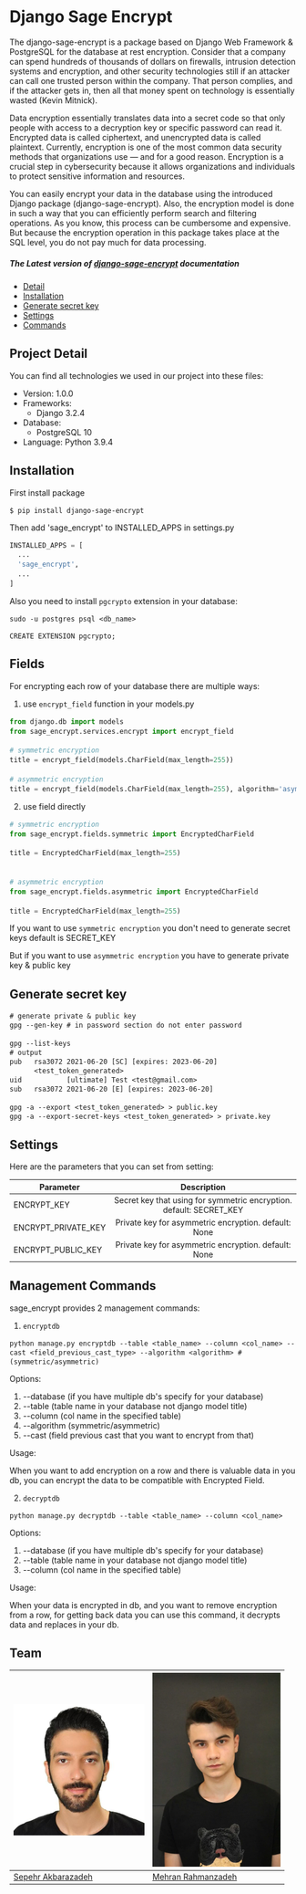 # Django Sage Encrypt

The django-sage-encrypt is a package based on Django Web Framework & PostgreSQL for the database at rest encryption. Consider that a company can spend hundreds of thousands of dollars on firewalls, intrusion detection systems and encryption, and other security technologies still if an attacker can call one trusted person within the company. That person complies, and if the attacker gets in, then all that money spent on technology is essentially wasted (Kevin Mitnick).

Data encryption essentially translates data into a secret code so that only people with access to a decryption key or specific password can read it. Encrypted data is called ciphertext, and unencrypted data is called plaintext. Currently, encryption is one of the most common data security methods that organizations use — and for a good reason. Encryption is a crucial step in cybersecurity because it allows organizations and individuals to protect sensitive information and resources.

You can easily encrypt your data in the database using the introduced Django package (django-sage-encrypt). Also, the encryption model is done in such a way that you can efficiently perform search and filtering operations. As you know, this process can be cumbersome and expensive. But because the encryption operation in this package takes place at the SQL level, you do not pay much for data processing.

##### The Latest version of [django-sage-encrypt](https://django-sage-encrypt.readthedocs.io/) documentation

- [Detail](#project-detail)
- [Installation](#installation)
- [Generate secret key](#generate-secret-key)
- [Settings](#settings)
- [Commands](#management-commands)

## Project Detail

You can find all technologies we used in our project into these files:
* Version: 1.0.0
* Frameworks: 
  - Django 3.2.4
* Database:
  - PostgreSQL 10
* Language: Python 3.9.4

## Installation
First install package
```shell
$ pip install django-sage-encrypt
```
Then add 'sage_encrypt' to INSTALLED_APPS in settings.py
```python
INSTALLED_APPS = [
  ...
  'sage_encrypt',
  ...
]
```

Also you need to install `pgcrypto` extension in your database:
```shell
sudo -u postgres psql <db_name>
```
```postgresql
CREATE EXTENSION pgcrypto;
```

## Fields
For encrypting each row of your database there are multiple ways:

1. use `encrypt_field` function in your models.py

```python
from django.db import models
from sage_encrypt.services.encrypt import encrypt_field

# symmetric encryption
title = encrypt_field(models.CharField(max_length=255))

# asymmetric encryption
title = encrypt_field(models.CharField(max_length=255), algorithm='asymmetric')
```

2. use field directly

```python
# symmetric encryption
from sage_encrypt.fields.symmetric import EncryptedCharField

title = EncryptedCharField(max_length=255)


# asymmetric encryption
from sage_encrypt.fields.asymmetric import EncryptedCharField

title = EncryptedCharField(max_length=255)
```

If you want to use `symmetric encryption` you don't need to generate secret keys default is SECRET_KEY

But if you want to use `asymmetric encryption` you have to generate private key & public key

## Generate secret key

```shell
# generate private & public key
gpg --gen-key # in password section do not enter password

gpg --list-keys
# output
pub   rsa3072 2021-06-20 [SC] [expires: 2023-06-20]
      <test_token_generated>
uid           [ultimate] Test <test@gmail.com>
sub   rsa3072 2021-06-20 [E] [expires: 2023-06-20]

gpg -a --export <test_token_generated> > public.key
gpg -a --export-secret-keys <test_token_generated> > private.key
```

## Settings

Here are the parameters that you can set from setting:

| Parameter                     | Description                                                                      |
| ----------------------------- |:--------------------------------------------------------------------------------:|
| ENCRYPT_KEY                   | Secret key that using for symmetric encryption. default: SECRET_KEY              |
| ENCRYPT_PRIVATE_KEY           | Private key for asymmetric encryption. default: None                             |
| ENCRYPT_PUBLIC_KEY            | Private key for asymmetric encryption. default: None                             |

## Management Commands

sage_encrypt provides 2 management commands:

1. `encryptdb`

```shell
python manage.py encryptdb --table <table_name> --column <col_name> --cast <field_previous_cast_type> --algorithm <algorithm> #(symmetric/asymmetric) 
```

Options:

 1. --database (if you have multiple db's specify for your database)
 2. --table (table name in your database not django model title)
 3. --column (col name in the specified table)
 4. --algorithm (symmetric/asymmetric)
 5. --cast (field previous cast that you want to encrypt from that)

Usage:

 When you want to add encryption on a row and there is valuable data in you db, you can encrypt the data to be compatible with Encrypted Field.

2. `decryptdb`

```shell
python manage.py decryptdb --table <table_name> --column <col_name>
```

Options:

 1. --database (if you have multiple db's specify for your database)
 2. --table (table name in your database not django model title)
 3. --column (col name in the specified table)

Usage:

 When your data is encrypted in db, and you want to remove encryption from a row, for getting back data you can use this command, it decrypts data and replaces in your db.

## Team
| [<img src="https://github.com/sageteam-org/django-sage-painless/blob/develop/docs/images/sepehr.jpeg?raw=true" width="230px" height="230px" alt="Sepehr Akbarzadeh">](https://github.com/sepehr-akbarzadeh) | [<img src="https://github.com/sageteam-org/django-sage-painless/blob/develop/docs/images/mehran.png?raw=true" width="225px" height="340px" alt="Mehran Rahmanzadeh">](https://github.com/mehran-rahmanzadeh) |
| ---------------------------------------------------------------------------------------------------------------------------------------------------------------------- | ---------------------------------------------------------------------------------------------------------------------------------------------------- |
| [Sepehr Akbarazadeh](https://github.com/sepehr-akbarzadeh)                                                                                                             | [Mehran Rahmanzadeh](https://github.com/mehran-rahmanzadeh)  


